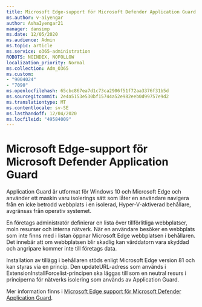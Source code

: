 ```yaml
---
title: Microsoft Edge-support för Microsoft Defender Application Guard
ms.author: v-aiyengar
author: AshaIyengar21
manager: dansimp
ms.date: 12/05/2020
ms.audience: Admin
ms.topic: article
ms.service: o365-administration
ROBOTS: NOINDEX, NOFOLLOW
localization_priority: Normal
ms.collection: Adm_O365
ms.custom:
- "9004024"
- "7090"
ms.openlocfilehash: 65cbc867ea7d1c73ca2906f51f72aa3376f31b5d
ms.sourcegitcommit: 2e4a5153e530bf15744a52e982eeb0d99757e9d2
ms.translationtype: MT
ms.contentlocale: sv-SE
ms.lasthandoff: 12/04/2020
ms.locfileid: "49584009"
---
```

# <a name="microsoft-edges-support-for-microsoft-defender-application-guard"></a>Microsoft Edge-support för Microsoft Defender Application Guard

Application Guard är utformat för Windows 10 och Microsoft Edge och använder ett maskin varu isolerings sätt som låter en användare navigera från en icke betrodd webbplats i en isolerad, Hyper-V-aktiverad behållare, avgränsas från operativ systemet.

En företags administratör definierar en lista över tillförlitliga webbplatser, moln resurser och interna nätverk. När en användare besöker en webbplats som inte finns med i listan öppnar Microsoft Edge webbplatsen i behållaren. Det innebär att om webbplatsen blir skadlig kan värddatorn vara skyddad och angripare kommer inte till företags data.

Installation av tillägg i behållaren stöds enligt Microsoft Edge version 81 och kan styras via en princip. Den updateURL-adress som används i ExtensionInstallForcelist-principen ska läggas till som en neutral resurs i principerna för nätverks isolering som används av Application Guard.

Mer information finns i [Microsoft Edge support för Microsoft Defender Application Guard](https://go.microsoft.com/fwlink/?linkid=2134229).
